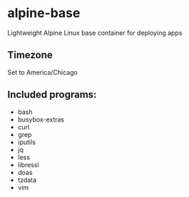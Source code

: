 # alpine-base
Lightweight Alpine Linux base container for deploying apps
## Timezone
Set to America/Chicago
## Included programs:
- bash 
- busybox-extras 
- curl 
- grep 
- iputils 
- jq 
- less 
- libressl 
- doas 
- tzdata 
- vim